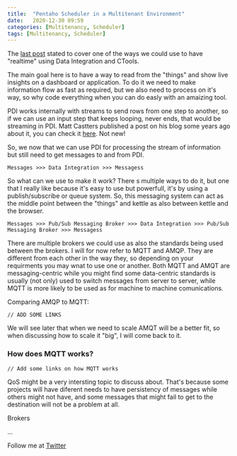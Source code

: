 ```yaml
---
title:  "Pentaho Scheduler in a Multitenant Environment"
date:   2020-12-30 09:59
categories: [Multitenancy, Scheduler]
tags: [Multitenancy, Scheduler]
---
```



The [last post](http://www.meetup.com/Pentaho-London-User-Group/events/222548597/) stated to cover one of the ways we could use to have "realtime" using Data Integration and CTools. 

The main goal here is to have a way to read from the "things" and show live insights on a dashboard or application. To do it we need to make information flow as fast as required, but we also need to process on it's way, so why code everything when you can do easly with an amaizing tool.

PDI works internally with streams to send rows from one step to another, so if we can use an input step that keeps looping, never ends, that would be streaming in PDI. Matt Castters published a post on his blog some years ago about it, you can check it [here](????). Not new!

So, we now that we can use PDI for processing the stream of information but still need to get messages to and from PDI. 

	Messages >>> Data Integration >>> Messagess

So what can we use to make it work? There s multiple ways to do it, but one that I really like because it's easy to use but powerfull, it's by using a publish/subscribe or queue system. So, this messaging system can act as the middle point between the "things" and kettle as also between kettle and the browser. 
	
	Messages >>> Pub/Sub Messaging Broker >>> Data Integration >>> Pub/Sub Messaging Broker >>> Messagess

There are multiple brokers we could use as also the standards being used between the brokers. I will for now refer to MQTT and AMQP. They are different from each other in the way they, so depending on your requirments you may wnat to use one or another. Both MQTT and AMQT are messaging-centric while you might find some data-centric standards is usually (not only) used to switch messages from server to server, while MQTT is more likely to be used as for machine to machine comunications. 

Comparing AMQP to MQTT:

	// ADD SOME LINKS 

We will see later that when we need to scale AMQT will be a better fit, so when discussing how to scale it "big", I will come back to it.

### How does MQTT works?

	// Add some links on how MQTT works  

QoS might be a very intersting topic to discuss about. That's because some projects will have diferent needs to have persistency of messages while others might not have, and some messages that might fail to get to the destination will not be a problem at all. 

Brokers

...


Follow me at [Twitter](https://twitter.com/migfgaspar)

[Live Insights]: #
